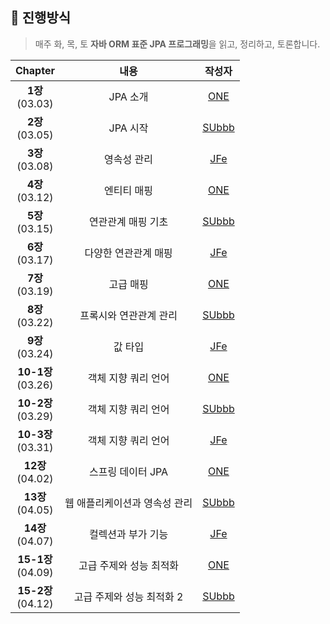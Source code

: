 ## 🚩 진행방식
> 매주 화, 목, 토 **자바 ORM 표준 JPA 프로그래밍**을 읽고, 정리하고, 토론합니다.

|Chapter|내용|작성자|
|:---:|:---:|:---:|
|**1장**<br> (03.03)|JPA 소개|[ONE](https://github.com/choi-jaewon)|
|**2장**<br> (03.05)|JPA 시작|[SUbbb](https://github.com/SeongukBaek)|
|**3장**<br> (03.08)|영속성 관리|[JFe](https://github.com/Go-Jaecheol)|
|**4장**<br> (03.12)|엔티티 매핑|[ONE](https://github.com/choi-jaewon)|
|**5장**<br> (03.15)|연관관계 매핑 기초|[SUbbb](https://github.com/SeongukBaek)|
|**6장**<br> (03.17)|다양한 연관관계 매핑|[JFe](https://github.com/Go-Jaecheol)|  
|**7장**<br> (03.19)|고급 매핑|[ONE](https://github.com/choi-jaewon)|
|**8장**<br> (03.22)|프록시와 연관관계 관리|[SUbbb](https://github.com/SeongukBaek)|
|**9장**<br> (03.24)|값 타입|[JFe](https://github.com/Go-Jaecheol)|
|**10-1장**<br> (03.26)|객체 지향 쿼리 언어|[ONE](https://github.com/choi-jaewon)|
|**10-2장**<br> (03.29)|객체 지향 쿼리 언어|[SUbbb](https://github.com/SeongukBaek)|
|**10-3장**<br> (03.31)|객체 지향 쿼리 언어|[JFe](https://github.com/Go-Jaecheol)|
|**12장**<br> (04.02)|스프링 데이터 JPA|[ONE](https://github.com/choi-jaewon)|
|**13장**<br> (04.05)|웹 애플리케이션과 영속성 관리|[SUbbb](https://github.com/SeongukBaek)|
|**14장**<br> (04.07)|컬렉션과 부가 기능|[JFe](https://github.com/Go-Jaecheol)|
|**15-1장**<br> (04.09)|고급 주제와 성능 최적화|[ONE](https://github.com/choi-jaewon)|
|**15-2장**<br> (04.12)|고급 주제와 성능 최적화 2|[SUbbb](https://github.com/SeongukBaek)|
